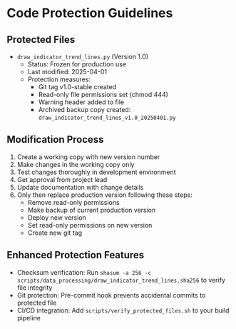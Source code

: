 # Code Protection Guidelines

## Protected Files
- `draw_indicator_trend_lines.py` (Version 1.0)
  - Status: Frozen for production use
  - Last modified: 2025-04-01
  - Protection measures:
    - Git tag v1.0-stable created
    - Read-only file permissions set (chmod 444)
    - Warning header added to file
    - Archived backup copy created: `draw_indicator_trend_lines_v1.0_20250401.py`

## Modification Process
1. Create a working copy with new version number
2. Make changes in the working copy only
3. Test changes thoroughly in development environment
4. Get approval from project lead
5. Update documentation with change details
6. Only then replace production version following these steps:
   - Remove read-only permissions
   - Make backup of current production version
   - Deploy new version
   - Set read-only permissions on new version
   - Create new git tag
## Enhanced Protection Features
- Checksum verification: Run `shasum -a 256 -c scripts/data_processing/draw_indicator_trend_lines.sha256` to verify file integrity
- Git protection: Pre-commit hook prevents accidental commits to protected file
- CI/CD integration: Add `scripts/verify_protected_files.sh` to your build pipeline
